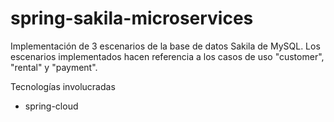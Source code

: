 # spring-sakila-microservices

Implementación de 3 escenarios de la base de datos Sakila de MySQL. Los escenarios implementados hacen referencia
 a los casos de uso "customer", "rental" y "payment".

Tecnologías involucradas
* spring-cloud
